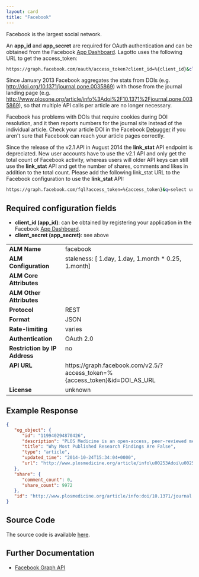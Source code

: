```yaml
---
layout: card
title: "Facebook"
---
```


Facebook is the largest social network.

An **app_id** and **app_secret** are required for OAuth authentication and can be obtained from the Facebook [App Dashboard](https://developers.facebook.com/apps). Lagotto uses the following URL to get the access_token:

```sh
https://graph.facebook.com/oauth/access_token?client_id=%{client_id}&client_secret=%{client_secret}&grant_type=client_credentials
```

Since January 2013 Facebook aggregates the stats from DOIs (e.g. http://doi.org/10.1371/journal.pone.0035869) with those from the journal landing page (e.g. http://www.plosone.org/article/info%3Adoi%2F10.1371%2Fjournal.pone.0035869), so that multiple API calls per article are no longer necessary.

Facebook has problems with DOIs that require cookies during DOI resolution, and it then reports numbers for the journal site instead of the individual article. Check your article DOI in the Facebook [Debugger](https://developers.facebook.com/tools/debug) if you aren't sure that Facebook can reach your article pages correctly.

Since the release of the v2.1 API in August 2014 the **link_stat** API endpoint is depreciated. New user accounts have to use the v2.1 API and only get the total count of Facebook activity, whereas users will older API keys can still use the **link_stat** API and get the number of shares, comments and likes in addition to the total count. Please add the following link_stat URL to the Facebook configuration to use the **link_stat** API:

```sh
https://graph.facebook.com/fql?access_token=%{access_token}&q=select url, share_count, like_count, comment_count, click_count, total_count from link_stat where url = '%{query_url}'
```

## Required configuration fields

* **client_id (app_id)**: can be obtained by registering your application in the Facebook [App Dashboard](https://developers.facebook.com/apps).
* **client_secret (app_secret)**: see above

<table width=100% border="0" cellspacing="0" cellpadding="0">
<tbody>
<tr>
<td valign="top" width=30%><strong>ALM Name</strong></td>
<td valign="top" width=70%>facebook</td>
</tr>
<tr>
<td valign="top" width=20%><strong>ALM Configuration</strong></td>
<td valign="top" width=80%>staleness: [ 1.day, 1.day, 1.month * 0.25, 1.month]</td>
</tr>
<tr>
<td valign="top" width=20%><strong>ALM Core Attributes</strong></td>
<td valign="top" width=80%>&nbsp;</td>
</tr>
<td valign="top" width=20%><strong>ALM Other Attributes</strong></td>
<td valign="top" width=80%>&nbsp;</td>
</tr>
<tr>
<td valign="top" width=30%><strong>Protocol</strong></td>
<td valign="top" width=70%>REST</td>
</tr>
<tr>
<td valign="top" width=30%><strong>Format</strong></td>
<td valign="top" width=70%>JSON</td>
</tr>
<tr>
<td valign="top" width=20%><strong>Rate-limiting</strong></td>
<td valign="top" width=80%>varies</td>
</tr>
<tr>
<td valign="top" width=20%><strong>Authentication</strong></td>
<td valign="top" width=80%>OAuth 2.0</td>
</tr>
<tr>
<td valign="top" width=20%><strong>Restriction by IP Address</strong></td>
<td valign="top" width=80%>no</td>
</tr>
<tr>
<td valign="top" width=20%><strong>API URL</strong></td>
<td valign="top" width=80%>https://graph.facebook.com/v2.5/?access_token=%{access_token}&id=DOI_AS_URL</td>
</tr>
<tr>
<td valign="top" width=20%><strong>License</strong></td>
<td valign="top" width=80%>unknown</td>
</tr>
</tbody>
</table>

## Example Response

```json
{
   "og_object": {
      "id": "119940294870426",
      "description": "PLOS Medicine is an open-access, peer-reviewed medical journal that publishes outstanding human studies that substantially enhance the understanding of human health and disease.",
      "title": "Why Most Published Research Findings Are False",
      "type": "article",
      "updated_time": "2014-10-24T15:34:04+0000",
      "url": "http://www.plosmedicine.org/article/info\u00253Adoi\u00252F10.1371\u00252Fjournal.pmed.0020124"
   },
   "share": {
      "comment_count": 0,
      "share_count": 9972
   },
   "id": "http://www.plosmedicine.org/article/info:doi/10.1371/journal.pmed.0020124"
}
```

## Source Code
The source code is available [here](https://github.com/lagotto/lagotto/blob/master/app/models/sources/facebook.rb).

## Further Documentation
* [Facebook Graph API](https://developers.facebook.com/docs/graph-api/using-graph-api/v2.1)
